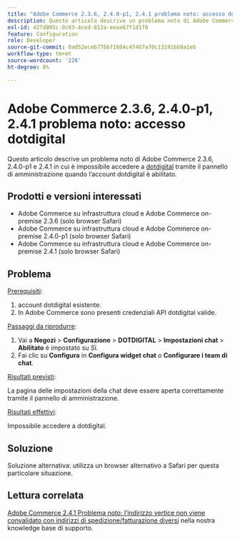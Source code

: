 ```yaml
---
title: "Adobe Commerce 2.3.6, 2.4.0-p1, 2.4.1 problema noto: accesso dotdigital"
description: Questo articolo descrive un problema noto di Adobe Commerce 2.3.6, 2.4.0-p1 e 2.4.1 per il quale è impossibile accedere a [dotdigital](https://dotdigital.com/) tramite il pannello di amministrazione quando l’account dotdigital è abilitato.
exl-id: 427d895c-8c03-4ced-813a-eeaa67f1d1f0
feature: Configuration
role: Developer
source-git-commit: 0ad52eceb776b71604c4f467a70c13191bb9a1eb
workflow-type: tm+mt
source-wordcount: '228'
ht-degree: 0%

---
```


# Adobe Commerce 2.3.6, 2.4.0-p1, 2.4.1 problema noto: accesso dotdigital

Questo articolo descrive un problema noto di Adobe Commerce 2.3.6, 2.4.0-p1 e 2.4.1 in cui è impossibile accedere a [dotdigital](https://dotdigital.com/) tramite il pannello di amministrazione quando l’account dotdigital è abilitato.

## Prodotti e versioni interessati

* Adobe Commerce su infrastruttura cloud e Adobe Commerce on-premise 2.3.6 (solo browser Safari)
* Adobe Commerce su infrastruttura cloud e Adobe Commerce on-premise 2.4.0-p1 (solo browser Safari)
* Adobe Commerce su infrastruttura cloud e Adobe Commerce on-premise 2.4.1 (solo browser Safari)

## Problema

<u>Prerequisiti</u>:

1. account dotdigital esistente.
1. In Adobe Commerce sono presenti credenziali API dotdigital valide.

<u>Passaggi da riprodurre</u>:

1. Vai a **Negozi** > **Configurazione** > **DOTDIGITAL** > **Impostazioni chat** > **Abilitato** è impostato su *Sì.*
1. Fai clic su **Configura** in **Configura widget chat** o **Configurare i team di chat**.

<u>Risultati previsti</u>:

La pagina delle impostazioni della chat deve essere aperta correttamente tramite il pannello di amministrazione.

<u>Risultati effettivi</u>:

Impossibile accedere a dotdigital.

## Soluzione

Soluzione alternativa: utilizza un browser alternativo a Safari per questa particolare situazione.

## Lettura correlata

[Adobe Commerce 2.4.1 Problema noto: l’indirizzo vertice non viene convalidato con indirizzi di spedizione/fatturazione diversi](/help/troubleshooting/miscellaneous/magento-2-4-1-vertex-address-validation-message-post-address-update.md) nella nostra knowledge base di supporto.
